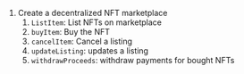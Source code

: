 1. Create a decentralized NFT marketplace
    1. `ListItem`: List NFTs on marketplace
    2. `buyItem`: Buy the NFT
    3. `cancelItem`: Cancel a listing
    4. `updateListing`: updates a listing
    5. `withdrawProceeds`: withdraw payments for bought NFTs